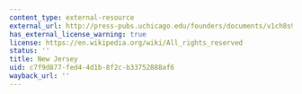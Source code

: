 ```yaml
---
content_type: external-resource
external_url: http://press-pubs.uchicago.edu/founders/documents/v1ch8s9.html
has_external_license_warning: true
license: https://en.wikipedia.org/wiki/All_rights_reserved
status: ''
title: New Jersey
uid: c7f9d877-fed4-4d1b-8f2c-b33752888af6
wayback_url: ''
---
```

